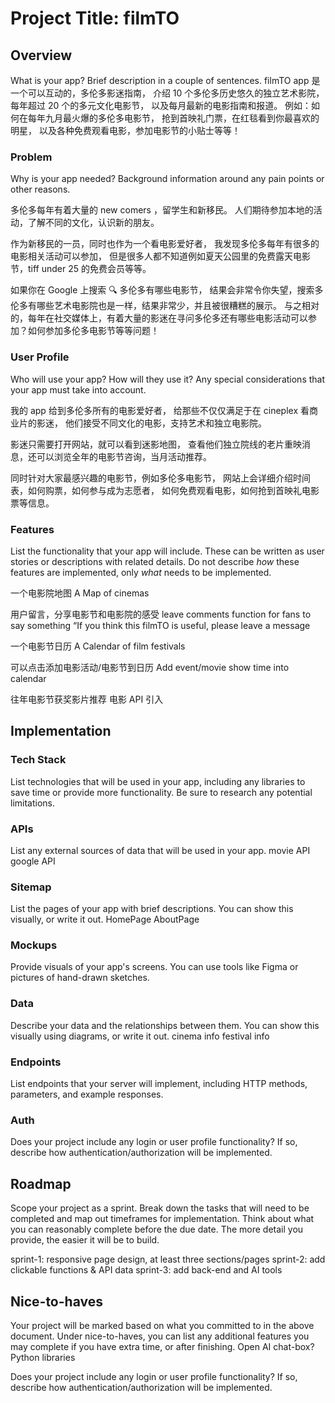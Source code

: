 # Project Title: filmTO

## Overview

What is your app? Brief description in a couple of sentences.
filmTO app 是一个可以互动的，多伦多影迷指南，
介绍 10 个多伦多历史悠久的独立艺术影院，
每年超过 20 个的多元文化电影节，
以及每月最新的电影指南和报道。
例如：如何在每年九月最火爆的多伦多电影节，
抢到首映礼门票，在红毯看到你最喜欢的明星，
以及各种免费观看电影，参加电影节的小贴士等等！

### Problem

Why is your app needed? Background information around any pain points or other reasons.

多伦多每年有着大量的 new comers ，留学生和新移民。
人们期待参加本地的活动，了解不同的文化，认识新的朋友。

作为新移民的一员，同时也作为一个看电影爱好者，
我发现多伦多每年有很多的电影相关活动可以参加，
但是很多人都不知道例如夏天公园里的免费露天电影节，tiff under 25 的免费会员等等。

如果你在 Google 上搜索 🔍 多伦多有哪些电影节，
结果会非常令你失望，搜索多伦多有哪些艺术电影院也是一样，结果非常少，并且被很糟糕的展示。
与之相对的，每年在社交媒体上，有着大量的影迷在寻问多伦多还有哪些电影活动可以参加？如何参加多伦多电影节等等问题！

### User Profile

Who will use your app? How will they use it? Any special considerations that your app must take into account.

我的 app 给到多伦多所有的电影爱好者，
给那些不仅仅满足于在 cineplex 看商业片的影迷，
他们接受不同文化的电影，支持艺术和独立电影院。

影迷只需要打开网站，就可以看到迷影地图，
查看他们独立院线的老片重映消息，还可以浏览全年的电影节咨询，当月活动推荐。

同时针对大家最感兴趣的电影节，例如多伦多电影节，
网站上会详细介绍时间表，如何购票，如何参与成为志愿者，
如何免费观看电影，如何抢到首映礼电影票等信息。

### Features

List the functionality that your app will include. These can be written as user stories or descriptions with related details. Do not describe _how_ these features are implemented, only _what_ needs to be implemented.

一个电影院地图
A Map of cinemas

用户留言，分享电影节和电影院的感受
leave comments function for fans to say something “If you think this filmTO is useful, please leave a message

一个电影节日历
A Calendar of film festivals

可以点击添加电影活动/电影节到日历
Add event/movie show time into calendar

往年电影节获奖影片推荐
电影 API 引入

## Implementation

### Tech Stack

List technologies that will be used in your app, including any libraries to save time or provide more functionality. Be sure to research any potential limitations.

### APIs

List any external sources of data that will be used in your app.
movie API
google API

### Sitemap

List the pages of your app with brief descriptions. You can show this visually, or write it out.
HomePage
AboutPage

### Mockups

Provide visuals of your app's screens. You can use tools like Figma or pictures of hand-drawn sketches.

### Data

Describe your data and the relationships between them. You can show this visually using diagrams, or write it out.
cinema info
festival info

### Endpoints

List endpoints that your server will implement, including HTTP methods, parameters, and example responses.

### Auth

Does your project include any login or user profile functionality? If so, describe how authentication/authorization will be implemented.

## Roadmap

Scope your project as a sprint. Break down the tasks that will need to be completed and map out timeframes for implementation. Think about what you can reasonably complete before the due date. The more detail you provide, the easier it will be to build.

sprint-1: responsive page design, at least three sections/pages
sprint-2: add clickable functions & API data
sprint-3: add back-end and AI tools

## Nice-to-haves

Your project will be marked based on what you committed to in the above document. Under nice-to-haves, you can list any additional features you may complete if you have extra time, or after finishing.
Open AI chat-box?
Python libraries

Does your project include any login or user profile functionality?
If so, describe how authentication/authorization will be implemented.
